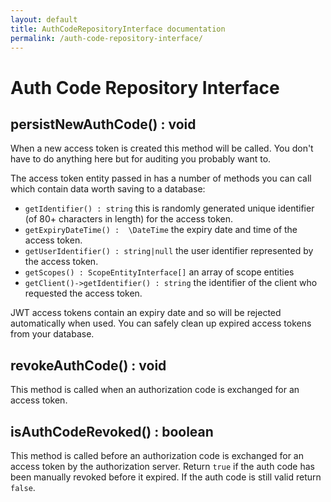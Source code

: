 ```yaml
---
layout: default
title: AuthCodeRepositoryInterface documentation
permalink: /auth-code-repository-interface/
---
```


# Auth Code Repository Interface

## persistNewAuthCode() : void

When a new access token is created this method will be called. You don't have to do anything here but for auditing you probably want to.

The access token entity passed in has a number of methods you can call which contain data worth saving to a database:

* `getIdentifier() : string` this is randomly generated unique identifier (of 80+ characters in length) for the access token.
* `getExpiryDateTime() :  \DateTime` the expiry date and time of the access token.
* `getUserIdentifier() : string|null` the user identifier represented by the access token. 
* `getScopes() : ScopeEntityInterface[]` an array of scope entities
* `getClient()->getIdentifier() : string` the identifier of the client who requested the access token.

JWT access tokens contain an expiry date and so will be rejected automatically when used. You can safely clean up expired access tokens from your database.

## revokeAuthCode() : void

This method is called when an authorization code is exchanged for an access token.

## isAuthCodeRevoked() : boolean

This method is called before an authorization code is exchanged for an access token by the authorization server. Return `true` if the auth code has been manually revoked before it expired. If the auth code is still valid return `false`.